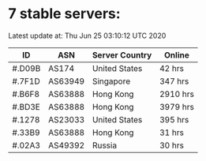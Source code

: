# 7 stable servers:

Latest update at: Thu Jun 25 03:10:12 UTC 2020

| ID | ASN | Server Country | Online |
| -- | --- | -------------- | ------ |
| #.D09B | AS174 | United States | 42 hrs |
| #.7F1D | AS63949 | Singapore | 347 hrs |
| #.B6F8 | AS63888 | Hong Kong | 2910 hrs |
| #.BD3E | AS63888 | Hong Kong | 3979 hrs |
| #.1278 | AS23033 | United States | 395 hrs |
| #.33B9 | AS63888 | Hong Kong | 31 hrs |
| #.02A3 | AS49392 | Russia | 30 hrs |

